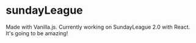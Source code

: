 # sundayLeague

Made with Vanilla.js.
Currently working on SundayLeague 2.0 with React. It's going to be amazing!
